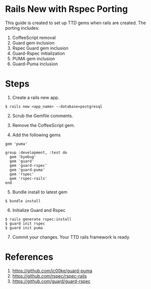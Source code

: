 # Rails New with Rspec Porting
This guide is created to set up TTD gems when rails are created. The porting includes:

1. CoffeeScript removal
2. Guard gem inclusion
3. Rspec Guard gem inclusion
4. Guard-Rspec initialization
5. PUMA gem inclusion
6. Guard-Puma inclusion


# Steps
1) Create a rails new app.
```
$ rails new <app_name> --database=postgresql
```

2) Scrub the Gemfile comments.

3) Remove the CoffeeScript gem.

4) Add the following gems
```
gem 'puma'

group :development, :test do
  gem 'byebug'
  gem 'guard'
  gem 'guard-rspec'
  gem 'guard-puma'
  gem 'rspec'
  gem 'rspec-rails'
end
```


5) Bundle install to latest gem
```
$ bundle install
```


6) Initialize Guard and Rspec
```
$ rails generate rspec:install
$ guard init rspec
$ guard init puma
```


7) Commit your changes. Your TTD rails framework is ready.


# References
1. https://github.com/jc00ke/guard-puma
2. https://github.com/rspec/rspec-rails
3. https://github.com/guard/guard-rspec